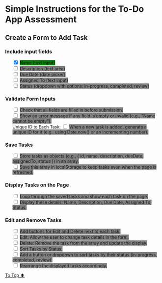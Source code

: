# Simple Instructions for the To-Do App Assessment

## Create a Form to Add Task

### Include input fields

<ul>
  <li>
    <input type="checkbox" checked />
    <span class="field checkmark">Name (text input)</span>
  <li>
  <li>
    <input type="checkbox" />
    <span class="field checkmark">Description (text area)</span>
  </li>
  <li>
    <input type="checkbox" />
    <span class="field checkmark">Due Date (date picker)</span>
  </li>
  <li>
    <input type="checkbox" />
    <span class="field checkmark">Assigned To (text input)</span>
  </li>
  <li>
    <input type="checkbox" />
    <span class="field checkmark">Status (dropdown with options: in-progress, completed, review)</span>
  </li>
</ul>

### Validate Form Inputs

<ul>
  <li>
    <input type="checkbox" />
    <span class="field checkmark">Check that all fields are filled in before submission.</span>
  </li>
  <li>
    <input type="checkbox" />
    <span class="field checkmark">Show an error message if any field is empty or invalid (e.g., "Name cannot be empty").</span>
  </li>
  <li>
    Unique ID to Each Task:
    <input type="checkbox" />
    <span class="field checkmark">When a new task is added, generate a unique ID for it (e.g., using Date.now() or an incrementing number).</span>
  </li>
</ul>

### Save Tasks

<ul>
  <li>
    <input type="checkbox" />
    <span class="field checkmark">Store tasks as objects (e.g., { id, name, description, dueDate, assignedTo, status }) in an array.</span>
  <li>
  </li>
    <input type="checkbox" />
    <span class="field checkmark">Save this array in localStorage to keep tasks even when the page is refreshed.</span>
  </li>
</ul>

### Display Tasks on the Page

<ul>
  <li>
    <input type="checkbox" />
    <span class="field checkmark">Loop through the saved tasks and show each task on the page.</span>
  </li>
  <li>
    <input type="checkbox" />
    <span class="field checkmark">Display these details: Name, Description, Due Date, Assigned To, Status.</span>
  </li>
</ul>

### Edit and Remove Tasks

<ul>
  <li>
  <input type="checkbox" />
  <span class="field checkmark">
  Add buttons for Edit and Delete next to each task.
  <li>
  <input type="checkbox" />
  <span class="field checkmark">
  Edit: Allow the user to change task details in the form.
  <li>
  <input type="checkbox" />
  <span class="field checkmark">
  Delete: Remove the task from the array and update the display.
  <li>
  <input type="checkbox" />
  <span class="field checkmark">
  Sort Tasks by Status:
  <li>
  <input type="checkbox" />
  <span class="field checkmark">
  Add a button or dropdown to sort tasks by their status (in-progress, completed, review).
  <li>
  <input type="checkbox" />
  <span class="field checkmark">
  Rearrange the displayed tasks accordingly.
</ul>

[To Top ⬆️](#simple-instructions-for-the-to-do-app-assessment-top)

<style>
  .field {
    background-color: gray;
  }

  input:checked ~ .checkmark {
    background-color: green;
  }
  
  ul {
    list-style: none;
  }
</style>
